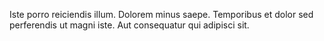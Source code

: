Iste porro reiciendis illum. Dolorem minus saepe. Temporibus et dolor sed perferendis ut magni iste. Aut consequatur qui adipisci sit.